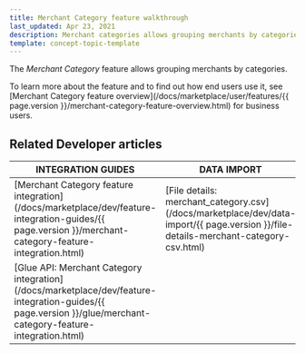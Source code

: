 ```yaml
---
title: Merchant Category feature walkthrough
last_updated: Apr 23, 2021
description: Merchant categories allows grouping merchants by categories.
template: concept-topic-template
---
```


The *Merchant Category* feature allows grouping merchants by categories.

To learn more about the feature and to find out how end users use it, see [Merchant Category feature overview](/docs/marketplace/user/features/{{ page.version }}/merchant-category-feature-overview.html) for business users.

## Related Developer articles


|INTEGRATION GUIDES  |DATA IMPORT  |
|---------|---------|
| [Merchant Category feature integration](/docs/marketplace/dev/feature-integration-guides/{{ page.version }}/merchant-category-feature-integration.html)    |[File details: merchant_category.csv](/docs/marketplace/dev/data-import/{{ page.version }}/file-details-merchant-category-csv.html)        |
| [Glue API: Merchant Category integration](/docs/marketplace/dev/feature-integration-guides/{{ page.version }}/glue/merchant-category-feature-integration.html)    |         |
